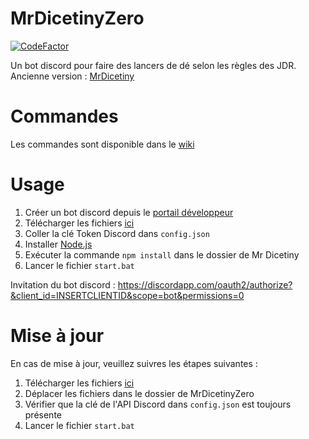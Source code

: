 # MrDicetinyZero 
[![CodeFactor](https://www.codefactor.io/repository/github/srthibaultp/mrdicetinyzero/badge)](https://www.codefactor.io/repository/github/srthibaultp/mrdicetinyzero)

Un bot discord pour faire des lancers de dé selon les règles des JDR. Ancienne version : [MrDicetiny](https://github.com/SRThibaultP/MrDicetiny)

# Commandes

Les commandes sont disponible dans le [wiki](https://github.com/SRThibaultP/MrDicetinyZero/wiki)

# Usage

1. Créer un bot discord depuis le [portail développeur](https://discordapp.com/developers/applications/)
2. Télécharger les fichiers [ici](https://github.com/SRThibaultP/MrDicetinyZero/releases)
3. Coller la clé Token Discord dans `config.json`
4. Installer [Node.js](https://nodejs.org)
5. Exécuter la commande `npm install` dans le dossier de Mr Dicetiny
6. Lancer le fichier `start.bat`

Invitation du bot discord : https://discordapp.com/oauth2/authorize?&client_id=INSERTCLIENTID&scope=bot&permissions=0

# Mise à jour
En cas de mise à jour, veuillez suivres les étapes suivantes :
1. Télécharger les fichiers [ici](https://github.com/SRThibaultP/MrDicetinyZero/releases)
2. Déplacer les fichiers dans le dossier de MrDicetinyZero
3. Vérifier que la clé de l'API Discord dans `config.json` est toujours présente
4. Lancer le fichier `start.bat`
